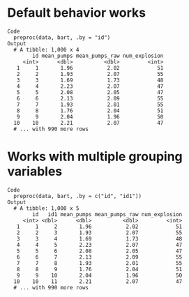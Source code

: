 # Default behavior works

    Code
      preproc(data, bart, .by = "id")
    Output
      # A tibble: 1,000 x 4
            id mean_pumps mean_pumps_raw num_explosion
         <int>      <dbl>          <dbl>         <int>
       1     1       1.96           2.02            51
       2     2       1.93           2.07            55
       3     3       1.69           1.73            48
       4     4       2.23           2.07            47
       5     5       2.08           2.05            47
       6     6       2.13           2.09            55
       7     7       1.93           2.01            55
       8     8       1.76           2.04            51
       9     9       2.04           1.96            50
      10    10       2.21           2.07            47
      # ... with 990 more rows

# Works with multiple grouping variables

    Code
      preproc(data, bart, .by = c("id", "id1"))
    Output
      # A tibble: 1,000 x 5
            id   id1 mean_pumps mean_pumps_raw num_explosion
         <int> <dbl>      <dbl>          <dbl>         <int>
       1     1     2       1.96           2.02            51
       2     2     3       1.93           2.07            55
       3     3     4       1.69           1.73            48
       4     4     5       2.23           2.07            47
       5     5     6       2.08           2.05            47
       6     6     7       2.13           2.09            55
       7     7     8       1.93           2.01            55
       8     8     9       1.76           2.04            51
       9     9    10       2.04           1.96            50
      10    10    11       2.21           2.07            47
      # ... with 990 more rows

